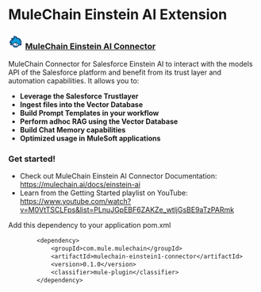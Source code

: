 # MuleChain Einstein AI Extension

### <img src="icon/icon.svg" width="6%" alt="banner"> [MuleChain Einstein AI Connector](/mulechain-einsteinai/mulechain-einsteinai-getting-started.md)

MuleChain Connector for Salesforce Einstein AI to interact with the models API of the Salesforce platform and benefit from its trust layer and automation capabilities. It allows you to:
- **Leverage the Salesforce Trustlayer**
- **Ingest files into the Vector Database**
- **Build Prompt Templates in your workflow**
- **Perform adhoc RAG using the Vector Database**
- **Build Chat Memory capabilities**
- **Optimized usage in MuleSoft applications**

### Get started!
- Check out MuleChain Einstein AI Connector Documentation: https://mulechain.ai/docs/einstein-ai
- Learn from the Getting Started playlist on YouTube: https://www.youtube.com/watch?v=M0VtTSCLFps&list=PLnuJGpEBF6ZAKZe_wtljGsBE9aTzPARmk

Add this dependency to your application pom.xml

```
		<dependency>
			<groupId>com.mule.mulechain</groupId>
			<artifactId>mulechain-einstein1-connector</artifactId>
			<version>0.1.0</version>
			<classifier>mule-plugin</classifier>		
		</dependency>
```
